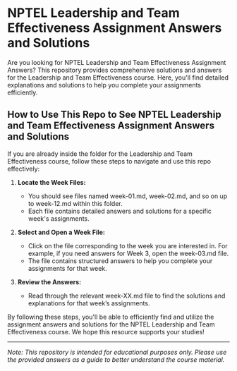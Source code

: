 # NPTEL Leadership and Team Effectiveness Assignment Answers and Solutions

Are you looking for NPTEL Leadership and Team Effectiveness Assignment Answers? This repository provides comprehensive solutions and answers for the Leadership and Team Effectiveness course. Here, you'll find detailed explanations and solutions to help you complete your assignments efficiently.

## How to Use This Repo to See NPTEL Leadership and Team Effectiveness Assignment Answers and Solutions

If you are already inside the folder for the Leadership and Team Effectiveness course, follow these steps to navigate and use this repo effectively:

1. **Locate the Week Files:**
   - You should see files named week-01.md, week-02.md, and so on up to week-12.md within this folder.
   - Each file contains detailed answers and solutions for a specific week's assignments.

2. **Select and Open a Week File:**
   - Click on the file corresponding to the week you are interested in. For example, if you need answers for Week 3, open the week-03.md file.
   - The file contains structured answers to help you complete your assignments for that week.

3. **Review the Answers:**
   - Read through the relevant week-XX.md file to find the solutions and explanations for that week’s assignments.

By following these steps, you'll be able to efficiently find and utilize the assignment answers and solutions for the NPTEL Leadership and Team Effectiveness course. We hope this resource supports your studies!

---
*Note: This repository is intended for educational purposes only. Please use the provided answers as a guide to better understand the course material.*